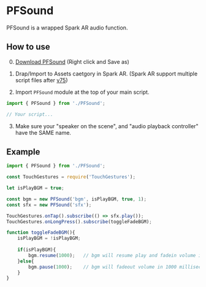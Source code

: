# PFSound
PFSound is a wrapped Spark AR audio function.

## How to use

0. [Download PFSound](https://github.com/pofulu/Spark-AR-PFTools/raw/master/PFSound/PFSound.js) (Right click and Save as)

1. Drap/Import to Assets caetgory in Spark AR. (Spark AR support multiple script files after [v75](https://sparkar.facebook.com/ar-studio/learn/documentation/changelog#75))

2. Import  `PFSound` module at the top of your main script.
```javascript
import { PFSound } from './PFSound';

// Your script...
```

3. Make sure your "speaker on the scene", and "audio playback controller" have the SAME name.

## Example
```javascript
import { PFSound } from './PFSound';

const TouchGestures = require('TouchGestures');

let isPlayBGM = true;

const bgm = new PFSound('bgm', isPlayBGM, true, 1);
const sfx = new PFSound('sfx');

TouchGestures.onTap().subscribe(() => sfx.play());
TouchGestures.onLongPress().subscribe(toggleFadeBGM);

function toggleFadeBGM(){
    isPlayBGM = !isPlayBGM;
    
    if(isPlayBGM){
        bgm.resume(1000);   // bgm will resume play and fadein volume in 1000 millisecond.
    }else{
        bgm.pause(1000);    // bgm will fadeout volume in 1000 millisecond and pause.
    }
}
```
